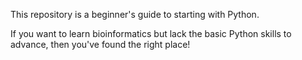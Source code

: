 This repository is a beginner's guide to starting with Python. 

If you want to learn bioinformatics but lack the basic Python skills to advance, then you've found the right place!

